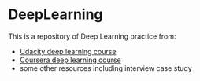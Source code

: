 # DeepLearning

This is a repository of Deep Learning practice from:
- [Udacity deep learning course](https://www.udacity.com/course/deep-learning--ud730) 
- [Coursera deep learning course](https://www.coursera.org/specializations/deep-learning)
- some other resources including interview case study
